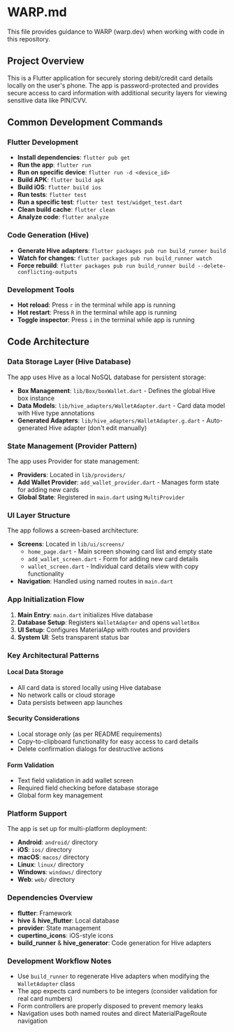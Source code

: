 # WARP.md

This file provides guidance to WARP (warp.dev) when working with code in this repository.

## Project Overview

This is a Flutter application for securely storing debit/credit card details locally on the user's phone. The app is password-protected and provides secure access to card information with additional security layers for viewing sensitive data like PIN/CVV.

## Common Development Commands

### Flutter Development
- **Install dependencies**: `flutter pub get`
- **Run the app**: `flutter run`
- **Run on specific device**: `flutter run -d <device_id>`
- **Build APK**: `flutter build apk`
- **Build iOS**: `flutter build ios`
- **Run tests**: `flutter test`
- **Run a specific test**: `flutter test test/widget_test.dart`
- **Clean build cache**: `flutter clean`
- **Analyze code**: `flutter analyze`

### Code Generation (Hive)
- **Generate Hive adapters**: `flutter packages pub run build_runner build`
- **Watch for changes**: `flutter packages pub run build_runner watch`
- **Force rebuild**: `flutter packages pub run build_runner build --delete-conflicting-outputs`

### Development Tools
- **Hot reload**: Press `r` in the terminal while app is running
- **Hot restart**: Press `R` in the terminal while app is running
- **Toggle inspector**: Press `i` in the terminal while app is running

## Code Architecture

### Data Storage Layer (Hive Database)
The app uses Hive as a local NoSQL database for persistent storage:

- **Box Management**: `lib/Box/boxWallet.dart` - Defines the global Hive box instance
- **Data Models**: `lib/hive_adapters/WalletAdapter.dart` - Card data model with Hive type annotations
- **Generated Adapters**: `lib/hive_adapters/WalletAdapter.g.dart` - Auto-generated Hive adapter (don't edit manually)

### State Management (Provider Pattern)
The app uses Provider for state management:

- **Providers**: Located in `lib/providers/`
- **Add Wallet Provider**: `add_wallet_provider.dart` - Manages form state for adding new cards
- **Global State**: Registered in `main.dart` using `MultiProvider`

### UI Layer Structure
The app follows a screen-based architecture:

- **Screens**: Located in `lib/ui/screens/`
  - `home_page.dart` - Main screen showing card list and empty state
  - `add_wallet_screen.dart` - Form for adding new card details
  - `wallet_screen.dart` - Individual card details view with copy functionality
- **Navigation**: Handled using named routes in `main.dart`

### App Initialization Flow
1. **Main Entry**: `main.dart` initializes Hive database
2. **Database Setup**: Registers `WalletAdapter` and opens `walletBox`
3. **UI Setup**: Configures MaterialApp with routes and providers
4. **System UI**: Sets transparent status bar

### Key Architectural Patterns

#### Local Data Storage
- All card data is stored locally using Hive database
- No network calls or cloud storage
- Data persists between app launches

#### Security Considerations
- Local storage only (as per README requirements)
- Copy-to-clipboard functionality for easy access to card details
- Delete confirmation dialogs for destructive actions

#### Form Validation
- Text field validation in add wallet screen
- Required field checking before database storage
- Global form key management

### Platform Support
The app is set up for multi-platform deployment:
- **Android**: `android/` directory
- **iOS**: `ios/` directory  
- **macOS**: `macos/` directory
- **Linux**: `linux/` directory
- **Windows**: `windows/` directory
- **Web**: `web/` directory

### Dependencies Overview
- **flutter**: Framework
- **hive** & **hive_flutter**: Local database
- **provider**: State management
- **cupertino_icons**: iOS-style icons
- **build_runner** & **hive_generator**: Code generation for Hive adapters

### Development Workflow Notes
- Use `build_runner` to regenerate Hive adapters when modifying the `WalletAdapter` class
- The app expects card numbers to be integers (consider validation for real card numbers)
- Form controllers are properly disposed to prevent memory leaks
- Navigation uses both named routes and direct MaterialPageRoute navigation
